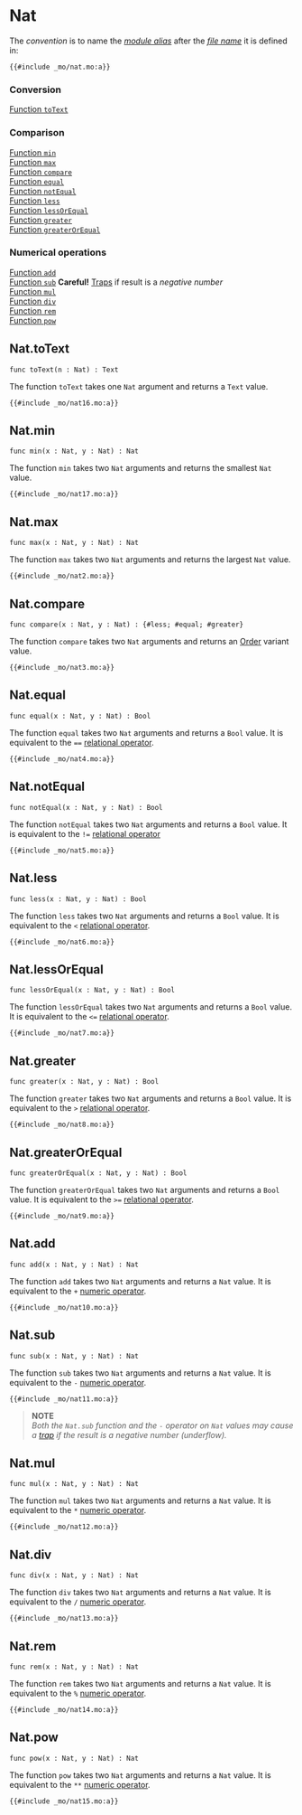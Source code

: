 # Nat
The *convention* is to name the [*module alias*](/common-programming-concepts/modules.html#imports) after the [*file name*](/common-programming-concepts/modules.html#imports) it is defined in:

```motoko, run
{{#include _mo/nat.mo:a}}
``` 

### Conversion
[Function `toText`](#nattotext)  

### Comparison
[Function `min`](#natmin)  
[Function `max`](#natmax)  
[Function `compare`](#natcompare)  
[Function `equal`](#natequal)  
[Function `notEqual`](#natnotequal)  
[Function `less`](#natless)  
[Function `lessOrEqual`](#natlessorequal)  
[Function `greater`](#natgreater)  
[Function `greaterOrEqual`](#natgreaterorequal)  

### Numerical operations
[Function `add`](#natadd)  
[Function `sub`](#natsub) **Careful!** [Traps](/advanced-concepts/canisters/errors-and-traps.html) if result is a *negative number*  
[Function `mul`](#natmul)  
[Function `div`](#natdiv)  
[Function `rem`](#natrem)  
[Function `pow`](#natpow)  

## Nat.toText
```motoko
func toText(n : Nat) : Text
```

The function `toText` takes one `Nat` argument and returns a `Text` value.  

```motoko, run
{{#include _mo/nat16.mo:a}}
```

## Nat.min
```motoko
func min(x : Nat, y : Nat) : Nat
```

The function `min` takes two `Nat` arguments and returns the smallest `Nat` value.  
```motoko, run
{{#include _mo/nat17.mo:a}}
```

## Nat.max
```motoko
func max(x : Nat, y : Nat) : Nat
```

The function `max` takes two `Nat` arguments and returns the largest `Nat` value.  
```motoko, run
{{#include _mo/nat2.mo:a}}
```

## Nat.compare
```motoko
func compare(x : Nat, y : Nat) : {#less; #equal; #greater}
```

The function `compare` takes two `Nat` arguments and returns an [Order](/base-library/utils/order.html) variant value.  
```motoko, run
{{#include _mo/nat3.mo:a}}
```

## Nat.equal
```motoko
func equal(x : Nat, y : Nat) : Bool
```

The function `equal` takes two `Nat` arguments and returns a `Bool` value. It is equivalent to the `==` [relational operator](/common-programming-concepts/operators/relational-operators.html).  
```motoko, run
{{#include _mo/nat4.mo:a}}
```

## Nat.notEqual
```motoko
func notEqual(x : Nat, y : Nat) : Bool
```
The function `notEqual` takes two `Nat` arguments and returns a `Bool` value. It is equivalent to the `!=` [relational operator](/common-programming-concepts/operators/relational-operators.html)

```motoko, run
{{#include _mo/nat5.mo:a}}
```

## Nat.less
```motoko
func less(x : Nat, y : Nat) : Bool
```
The function `less` takes two `Nat` arguments and returns a `Bool` value. It is equivalent to the `<` [relational operator](/common-programming-concepts/operators/relational-operators.html).
```motoko, run
{{#include _mo/nat6.mo:a}}
```

## Nat.lessOrEqual
```motoko
func lessOrEqual(x : Nat, y : Nat) : Bool
```

The function `lessOrEqual` takes two `Nat` arguments and returns a `Bool` value. It is equivalent to the `<=` [relational operator](/common-programming-concepts/operators/relational-operators.html).
```motoko, run
{{#include _mo/nat7.mo:a}}
```

## Nat.greater
```motoko
func greater(x : Nat, y : Nat) : Bool
```

The function `greater` takes two `Nat` arguments and returns a `Bool` value. It is equivalent to the `>` [relational operator](/common-programming-concepts/operators/relational-operators.html).

```motoko, run
{{#include _mo/nat8.mo:a}}
```

## Nat.greaterOrEqual
```motoko
func greaterOrEqual(x : Nat, y : Nat) : Bool
```

The function `greaterOrEqual` takes two `Nat` arguments and returns a `Bool` value. It is equivalent to the `>=` [relational operator](/common-programming-concepts/operators/relational-operators.html).
```motoko, run
{{#include _mo/nat9.mo:a}}
```

## Nat.add
```motoko
func add(x : Nat, y : Nat) : Nat
```
The function `add` takes two `Nat` arguments and returns a `Nat` value. It is equivalent to the `+` [numeric operator](/common-programming-concepts/operators/numeric-operators.html).
```motoko, run
{{#include _mo/nat10.mo:a}}
```

## Nat.sub
```motoko
func sub(x : Nat, y : Nat) : Nat
```

The function `sub` takes two `Nat` arguments and returns a `Nat` value. It is equivalent to the `-` [numeric operator](/common-programming-concepts/operators/numeric-operators.html).
```motoko, run
{{#include _mo/nat11.mo:a}}
```

> **NOTE**  
> *Both the `Nat.sub` function and the `-` operator on `Nat` values may cause a [trap](/advanced-concepts/canisters/errors-and-traps.html) if the result is a negative number (underflow).*

## Nat.mul
```motoko
func mul(x : Nat, y : Nat) : Nat
```

The function `mul` takes two `Nat` arguments and returns a `Nat` value. It is equivalent to the `*` [numeric operator](/common-programming-concepts/operators/numeric-operators.html).
```motoko, run
{{#include _mo/nat12.mo:a}}
```

## Nat.div
```motoko
func div(x : Nat, y : Nat) : Nat
```

The function `div` takes two `Nat` arguments and returns a `Nat` value. It is equivalent to the `/` [numeric operator](/common-programming-concepts/operators/numeric-operators.html).
```motoko, run
{{#include _mo/nat13.mo:a}}
```

## Nat.rem
```motoko
func rem(x : Nat, y : Nat) : Nat
```

The function `rem` takes two `Nat` arguments and returns a `Nat` value. It is equivalent to the `%` [numeric operator](/common-programming-concepts/operators/numeric-operators.html).
```motoko, run
{{#include _mo/nat14.mo:a}}
```

## Nat.pow
```motoko
func pow(x : Nat, y : Nat) : Nat
```

The function `pow` takes two `Nat` arguments and returns a `Nat` value. It is equivalent to the `**` [numeric operator](/common-programming-concepts/operators/numeric-operators.html).
```motoko, run
{{#include _mo/nat15.mo:a}}
```